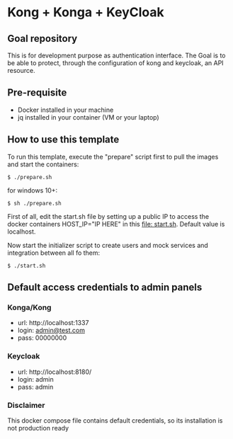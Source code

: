 # Kong + Konga + KeyCloak

## Goal repository

This is for development purpose as authentication interface. The Goal is to be able to protect, through the configuration of kong and keycloak, an API resource.

## Pre-requisite

- Docker installed in your machine
- jq installed in your container (VM or your laptop)

## How to use this template

To run this template, execute the "prepare" script first to pull the images and start the containers:

```shell
$ ./prepare.sh
```

for windows 10+:

```shell
$ sh ./prepare.sh
```

First of all, edit the start.sh file by setting up a public IP to access the docker containers HOST_IP="IP HERE" in this [file: start.sh](./start.sh). Default value is localhost.

Now start the initializer script to create users and mock services and integration between all fo them:

```shell
$ ./start.sh
```

## Default access credentials to admin panels

### Konga/Kong

- url: http://localhost:1337
- login: admin@test.com
- pass: 00000000

### Keycloak

- url: http://localhost:8180/
- login: admin
- pass: admin

### Disclaimer

This docker compose file contains default credentials, so its installation is not production ready 
